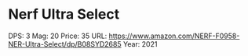 # Nerf Ultra Select

DPS: 3
Mag: 20
Price: 35
URL: https://www.amazon.com/NERF-F0958-NER-Ultra-Select/dp/B08SYD2685
Year: 2021